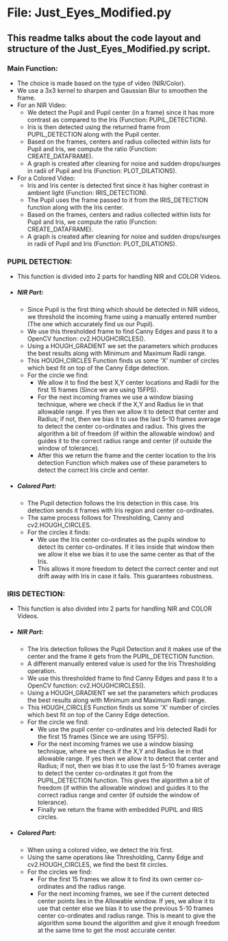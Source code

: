 # **File: Just_Eyes_Modified.py**

## This readme talks about the code layout and structure of the Just_Eyes_Modified.py script.

### Main Function:
* The choice is made based on the type of video (NIR/Color).
* We use a 3x3 kernel to sharpen and Gaussian Blur to smoothen the frame.
* For an NIR Video:
  * We detect the Pupil and Pupil center (in a frame) since it has more contrast as compared to the Iris (Function: PUPIL_DETECTION).
  * Iris is then detected using the returned frame from PUPIL_DETECTION along with the Pupil center.
  * Based on the frames, centers and radius collected within lists for Pupil and Iris, we compute the ratio (Function: CREATE_DATAFRAME).
  * A graph is created after cleaning for noise and sudden drops/surges in radii of Pupil and Iris (Function: PLOT_DILATIONS).
* For a Colored Video:
  * Iris and Iris center is detected first since it has higher contrast in ambient light (Function: IRIS_DETECTION).
  * The Pupil uses the frame passed to it from the IRIS_DETECTION function along with the Iris center.
  * Based on the frames, centers and radius collected within lists for Pupil and Iris, we compute the ratio (Function: CREATE_DATAFRAME).
  * A graph is created after cleaning for noise and sudden drops/surges in radii of Pupil and Iris (Function: PLOT_DILATIONS).


### PUPIL DETECTION:
* This function is divided into 2 parts for handling NIR and COLOR Videos.
* ##### NIR Part:
  * Since Pupil is the first thing which should be detected in NIR videos, we threshold the incoming frame using a manually entered number (The one which accurately find us our Pupil).
  * We use this thresholded frame to find Canny Edges and pass it to a OpenCV function: cv2.HOUGHCIRCLES().
  * Using a HOUGH_GRADIENT we set the parameters which produces the best results along with Minimum and Maximum Radii range.
  * This HOUGH_CIRCLES Function finds us some 'X' number of circles which best fit on top of the Canny Edge detection.
  * For the circle we find:
    * We allow it to find the best X,Y center locations and Radii for the first 15 frames (Since we are using 15FPS).
    * For the next incoming frames we use a window biasing technique, where we check if the X,Y and Radius lie in that allowable range. If yes then we allow it to detect that center and Radius; if not, then we bias it to use the last 5-10 frames average to detect the center co-ordinates and radius. This gives the algorithm a bit of freedom (if within the allowable window) and guides it to the correct radius range and center (if outside the window of tolerance).
    * After this we return the frame and the center location to the Iris detection Function which makes use of these parameters to detect the correct Iris circle and center.
* ##### Colored Part:
  * The Pupil detection follows the Iris detection in this case. Iris detection sends it frames with Iris region and center co-ordinates.
  * The same process follows for Thresholding, Canny and cv2.HOUGH_CIRCLES.
  * For the circles it finds:
    * We use the Iris center co-ordinates as the pupils window to detect its center co-ordinates. If it lies inside that window then we allow it else we bias it to use the same center as that of the Iris.
    * This allows it more freedom to detect the correct center and not drift away with Iris in case it fails. This guarantees robustness.


### IRIS DETECTION:
* This function is also divided into 2 parts for handling NIR and COLOR Videos.
* ##### NIR Part:
  * The Iris detection follows the Pupil Detection and it makes use of the center and the frame it gets from the PUPIL_DETECTION function.
  * A different manually entered value is used for the Iris Thresholding operation.
  * We use this thresholded frame to find Canny Edges and pass it to a OpenCV function: cv2.HOUGHCIRCLES().
  * Using a HOUGH_GRADIENT we set the parameters which produces the best results along with Minimum and Maximum Radii range.
  * This HOUGH_CIRCLES Function finds us some 'X' number of circles which best fit on top of the Canny Edge detection.
  * For the circle we find:
    * We use the pupil center co-ordinates and Iris detected Radii for the first 15 frames (Since we are using 15FPS).
    * For the next incoming frames we use a window biasing technique, where we check if the X,Y and Radius lie in that allowable range. If yes then we allow it to detect that center and Radius; if not, then we bias it to use the last 5-10 frames average to detect the center co-ordinates it got from the PUPIL_DETECTION function. This gives the algorithm a bit of freedom (if within the allowable window) and guides it to the correct radius range and center (if outside the window of tolerance).
    * Finally we return the frame with embedded PUPIL and IRIS circles.
* ##### Colored Part:
  * When using a colored video, we detect the Iris first.
  * Using the same operations like Thresholding, Canny Edge and cv2.HOUGH_CIRCLES, we find the best fit circles.
  * For the circles we find:
    * For the first 15 frames we allow it to find its own center co-ordinates and the radius range.
    * For the next incoming frames, we see if the current detected center points lies in the Allowable window. If yes, we allow it to use that center else we bias it to use the previous 5-10 frames center co-ordinates and radius range. This is meant to give the algorithm some bound the algorithm and give it enough freedom at the same time to get the most accurate center.

